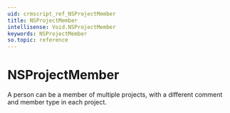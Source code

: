 ```yaml
---
uid: crmscript_ref_NSProjectMember
title: NSProjectMember
intellisense: Void.NSProjectMember
keywords: NSProjectMember
so.topic: reference
---
```


# NSProjectMember

A person can be a member of multiple projects, with a different comment and member type in each project.
